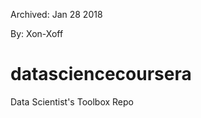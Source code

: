 Archived: Jan 28 2018

By: Xon-Xoff


datasciencecoursera
===================

Data Scientist's Toolbox Repo
